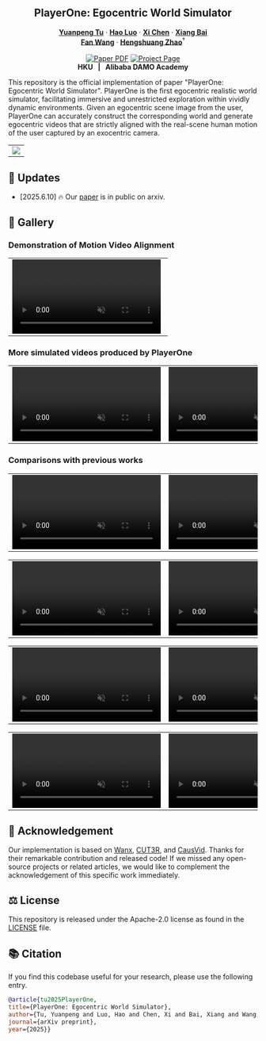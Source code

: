 
<p align="center">

  <h2 align="center">PlayerOne: Egocentric World Simulator</h2>
  <p align="center">
    <a href=""><strong>Yuanpeng Tu</strong></a>
    ·
    <a href="https://scholar.google.com/citations?user=7QvWnzMAAAAJ&hl=zh-CN"><strong>Hao Luo</strong></a>
    ·
    <a href="https://xavierchen34.github.io/"><strong>Xi Chen</strong></a>
    ·
    <a href="https://scholar.google.com/citations?user=UeltiQ4AAAAJ&hl=en"><strong>Xiang Bai</strong></a>
    <br>
    <a href="https://scholar.google.com/citations?user=WCRGTHsAAAAJ&hl=en"><strong>Fan Wang</strong></a>
    ·
    <a href="https://hszhao.github.io/"><strong>Hengshuang Zhao</strong></a><sup>†</sup>
    <br>
    <br>
        <a href="https://arxiv.org/abs/2410.10306"><img src='https://img.shields.io/badge/arXiv-PlayerOne-red' alt='Paper PDF'></a>
        <a href='https://playerone-hku.github.io/'><img src='https://img.shields.io/badge/Project_Page-PlayerOne-blue' alt='Project Page'></a>
        <!-- <a href='https://mp.weixin.qq.com/s/vDR4kPLqnCUwfPiBNKKV9A'><img src='https://badges.aleen42.com/src/wechat.svg'></a> -->
        <!-- <a href='https://huggingface.co/Shuaishuai0219/Animate-X'><img src='https://img.shields.io/badge/%F0%9F%A4%97%20HuggingFace-Model-yellow'></a> -->
    <br>
    <b></a>HKU &nbsp; | &nbsp; </a> Alibaba DAMO Academy</b>
    <br>
  </p>
</p>

This repository is the official implementation of paper "PlayerOne: Egocentric World Simulator". PlayerOne is the first egocentric realistic world simulator, facilitating immersive and unrestricted exploration within vividly dynamic environments. Given an egocentric scene image from the user, PlayerOne can accurately construct the corresponding world and generate egocentric videos that are strictly aligned with the real-scene human motion of the user captured by an exocentric camera. 
  <table align="center">
    <tr>
    <td>
      <img src="/assets/teaser.png">
    </td>
    </tr>
  </table>


## &#x1F4CC; Updates
* [2025.6.10] 🔥 Our [paper](https://arxiv.org/abs/2410.10306) is in public on arxiv.






## &#x1F304; Gallery
### Demonstration of Motion Video Alignment 
<table class="center">
<tr>
    <td width=98% style="border: none">
        <video controls loop src="/assets/MotionVideoAlign.mp4" muted="false"></video>
    </td>
</tr>
</table>


### More simulated videos produced by PlayerOne
<table class="center">
<tr>
    <td width=50% style="border: none">
        <video controls loop src="/assets/example1.mp4" muted="false"></video>
    </td>
        <td width=50% style="border: none">
        <video controls loop src="/assets/Moreexample.mp4" muted="false"></video>
    </td>
</tr>
</table>




### Comparisons with previous works


<table class="center">
<tr>
    <td width=50% style="border: none">
        <video controls loop src="https://github.com/user-attachments/assets/73d53b31-ac48-4b97-b2bf-a3d8c1d4f3ff" muted="false"></video>
    </td>
        <td width=50% style="border: none">
        <video controls loop src="https://github.com/user-attachments/assets/3488092a-f918-4c7d-86ee-b0de46668ccd" muted="false"></video>
    </td>
</tr>
</table>

<table class="center">
<tr>
    <td width=50% style="border: none">
        <video controls loop src="https://github.com/user-attachments/assets/f3a23204-69b9-45f3-8f70-ba0d7aba1bff" muted="false"></video>
    </td>
        <td width=50% style="border: none">
        <video controls loop src="https://github.com/user-attachments/assets/a361bba9-a406-461c-aa78-099ef9b0206f" muted="false"></video>
    </td>
</tr>
</table>

<table class="center">
<tr>
    <td width=50% style="border: none">
        <video controls loop src="https://github.com/user-attachments/assets/349b69c2-5333-42f2-88ac-742de6bd5a0f" muted="false"></video>
    </td>
        <td width=50% style="border: none">
        <video controls loop src="https://github.com/user-attachments/assets/fdc118ff-aa9e-4c20-a444-e6873a1bad2f" muted="false"></video>
    </td>
</tr>
</table>

<table class="center">
<tr>
    <td width=50% style="border: none">
        <video controls loop src="https://github.com/user-attachments/assets/cfd1228b-ee4e-4d95-b378-b79c41aa247d" muted="false"></video>
    </td>
        <td width=50% style="border: none">
        <video controls loop src="https://github.com/user-attachments/assets/5fef5527-f938-4484-bf89-51361ff7ee17" muted="false"></video>
    </td>
</tr>
</table>


## &#x1F4E7; Acknowledgement
Our implementation is based on [Wanx](https://github.com/modelscope/DiffSynth-Studio), [CUT3R](https://github.com/CUT3R/CUT3R), and [CausVid](https://github.com/tianweiy/CausVid). Thanks for their remarkable contribution and released code! If we missed any open-source projects or related articles, we would like to complement the acknowledgement of this specific work immediately.

## &#x2696; License
This repository is released under the Apache-2.0 license as found in the [LICENSE](LICENSE) file.

## &#x1F4DA; Citation
If you find this codebase useful for your research, please use the following entry.
```BibTeX
@article{tu2025PlayerOne,
title={PlayerOne: Egocentric World Simulator},
author={Tu, Yuanpeng and Luo, Hao and Chen, Xi and Bai, Xiang and Wang, Fan and Zhao, Hengshuang},
journal={arXiv preprint},
year={2025}}
        

```
